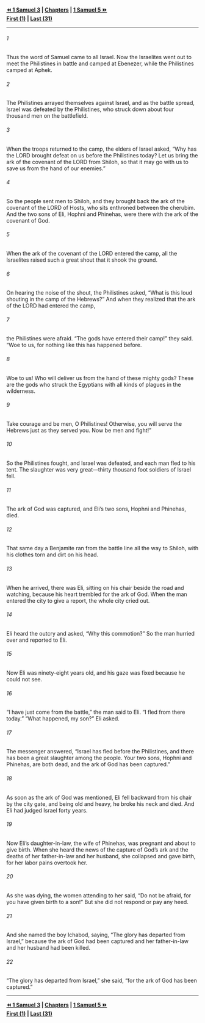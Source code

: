   
**[⏪ 1 Samuel 3](./1%20Samuel%203.md) | [Chapters](./_index.md) | [1 Samuel 5 ⏩](./1%20Samuel%205.md)**  
**[First (1)](./1%20Samuel%201.md) | [Last (31)](./1%20Samuel%2031.md)**  
  
---  
  
###### 1  
Thus the word of Samuel came to all Israel. Now the Israelites went out to meet the Philistines in battle and camped at Ebenezer, while the Philistines camped at Aphek.  
  
###### 2  
The Philistines arrayed themselves against Israel, and as the battle spread, Israel was defeated by the Philistines, who struck down about four thousand men on the battlefield.  
  
###### 3  
When the troops returned to the camp, the elders of Israel asked, “Why has the LORD brought defeat on us before the Philistines today? Let us bring the ark of the covenant of the LORD from Shiloh, so that it may go with us to save us from the hand of our enemies.”  
  
###### 4  
So the people sent men to Shiloh, and they brought back the ark of the covenant of the LORD of Hosts, who sits enthroned between the cherubim. And the two sons of Eli, Hophni and Phinehas, were there with the ark of the covenant of God.  
  
###### 5  
When the ark of the covenant of the LORD entered the camp, all the Israelites raised such a great shout that it shook the ground.  
  
###### 6  
On hearing the noise of the shout, the Philistines asked, “What is this loud shouting in the camp of the Hebrews?” And when they realized that the ark of the LORD had entered the camp,  
  
###### 7  
the Philistines were afraid. “The gods have entered their camp!” they said. “Woe to us, for nothing like this has happened before.  
  
###### 8  
Woe to us! Who will deliver us from the hand of these mighty gods? These are the gods who struck the Egyptians with all kinds of plagues in the wilderness.  
  
###### 9  
Take courage and be men, O Philistines! Otherwise, you will serve the Hebrews just as they served you. Now be men and fight!”  
  
###### 10  
So the Philistines fought, and Israel was defeated, and each man fled to his tent. The slaughter was very great—thirty thousand foot soldiers of Israel fell.  
  
###### 11  
The ark of God was captured, and Eli’s two sons, Hophni and Phinehas, died.  
  
###### 12  
That same day a Benjamite ran from the battle line all the way to Shiloh, with his clothes torn and dirt on his head.  
  
###### 13  
When he arrived, there was Eli, sitting on his chair beside the road and watching, because his heart trembled for the ark of God. When the man entered the city to give a report, the whole city cried out.  
  
###### 14  
Eli heard the outcry and asked, “Why this commotion?” So the man hurried over and reported to Eli.  
  
###### 15  
Now Eli was ninety-eight years old, and his gaze was fixed because he could not see.  
  
###### 16  
“I have just come from the battle,” the man said to Eli. “I fled from there today.” “What happened, my son?” Eli asked.  
  
###### 17  
The messenger answered, “Israel has fled before the Philistines, and there has been a great slaughter among the people. Your two sons, Hophni and Phinehas, are both dead, and the ark of God has been captured.”  
  
###### 18  
As soon as the ark of God was mentioned, Eli fell backward from his chair by the city gate, and being old and heavy, he broke his neck and died. And Eli had judged Israel forty years.  
  
###### 19  
Now Eli’s daughter-in-law, the wife of Phinehas, was pregnant and about to give birth. When she heard the news of the capture of God’s ark and the deaths of her father-in-law and her husband, she collapsed and gave birth, for her labor pains overtook her.  
  
###### 20  
As she was dying, the women attending to her said, “Do not be afraid, for you have given birth to a son!” But she did not respond or pay any heed.  
  
###### 21  
And she named the boy Ichabod, saying, “The glory has departed from Israel,” because the ark of God had been captured and her father-in-law and her husband had been killed.  
  
###### 22  
“The glory has departed from Israel,” she said, “for the ark of God has been captured.”  
  
  
---  
  
**[⏪ 1 Samuel 3](./1%20Samuel%203.md) | [Chapters](./_index.md) | [1 Samuel 5 ⏩](./1%20Samuel%205.md)**  
**[First (1)](./1%20Samuel%201.md) | [Last (31)](./1%20Samuel%2031.md)**  
  
